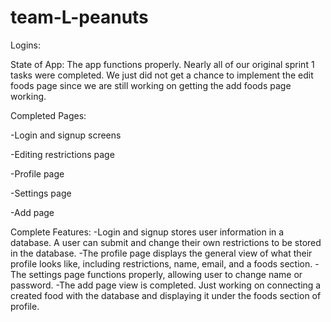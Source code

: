 # team-L-peanuts


Logins: 



State of App:
The app functions properly. Nearly all of our original sprint 1 tasks were completed. We just did not get a chance to implement the edit foods page since we are still working on getting the add foods page working.

Completed Pages:

-Login and signup screens

-Editing restrictions page

-Profile page

-Settings page

-Add page

Complete Features:
-Login and signup stores user information in a database. A user can submit and change their own restrictions to be stored in the database.
-The profile page displays the general view of what their profile looks like, including restrictions, name, email, and a foods section.
-The settings page functions properly, allowing user to change name or password.
-The add page view is completed. Just working on connecting a created food with the database and displaying it under the foods section of profile.
